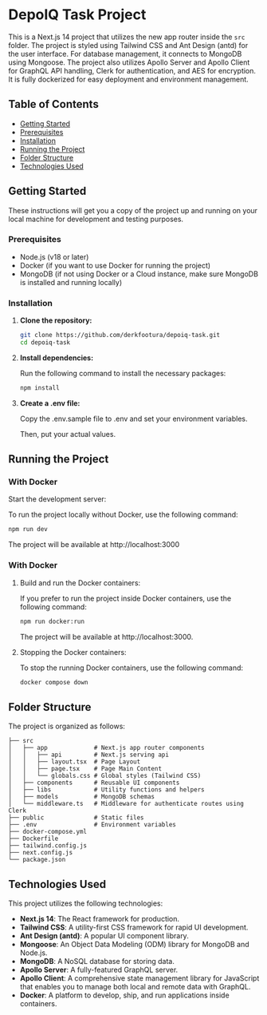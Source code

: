 # DepoIQ Task Project

This is a Next.js 14 project that utilizes the new app router inside the `src` folder. The project is styled using Tailwind CSS and Ant Design (antd) for the user interface. For database management, it connects to MongoDB using Mongoose. The project also utilizes Apollo Server and Apollo Client for GraphQL API handling, Clerk for authentication, and AES for encryption. It is fully dockerized for easy deployment and environment management.

## Table of Contents

- [Getting Started](#getting-started)
- [Prerequisites](#prerequisites)
- [Installation](#installation)
- [Running the Project](#running-the-project)
- [Folder Structure](#folder-structure)
- [Technologies Used](#technologies-used)

## Getting Started

These instructions will get you a copy of the project up and running on your local machine for development and testing purposes.

### Prerequisites

- Node.js (v18 or later)
- Docker (if you want to use Docker for running the project)
- MongoDB (if not using Docker or a Cloud instance, make sure MongoDB is installed and running locally)

### Installation

1. **Clone the repository:**

   ```bash
   git clone https://github.com/derkfootura/depoiq-task.git
   cd depoiq-task

2. **Install dependencies:**

   Run the following command to install the necessary packages:

   ```bash
   npm install

3. **Create a .env file:**

   Copy the .env.sample file to .env and set your environment variables.

   Then, put your actual values.

## Running the Project
### With Docker
Start the development server:

  To run the project locally without Docker, use the following command:

   ```bash
   npm run dev
   ```
   The project will be available at http://localhost:3000

### With Docker
1. Build and run the Docker containers:

   If you prefer to run the project inside Docker containers, use the following command:

   ```bash
   npm run docker:run
   ```
   The project will be available at http://localhost:3000.

2. Stopping the Docker containers:

   To stop the running Docker containers, use the following command:

   ```bash
   docker compose down
   ```

## Folder Structure
The project is organized as follows:

    ├── src
    │   ├── app             # Next.js app router components
    │   │   ├── api         # Next.js serving api
    │   │   ├── layout.tsx  # Page Layout
    │   │   ├── page.tsx    # Page Main Content
    │   │   └── globals.css # Global styles (Tailwind CSS)
    │   ├── components      # Reusable UI components
    │   ├── libs            # Utility functions and helpers
    │   ├── models          # MongoDB schemas
    │   └── middleware.ts   # Middleware for authenticate routes using Clerk
    ├── public              # Static files
    ├── .env                # Environment variables
    ├── docker-compose.yml
    ├── Dockerfile
    ├── tailwind.config.js
    ├── next.config.js
    └── package.json

## Technologies Used
This project utilizes the following technologies:

- **Next.js 14**: The React framework for production.
- **Tailwind CSS**: A utility-first CSS framework for rapid UI development.
- **Ant Design (antd)**: A popular UI component library.
- **Mongoose**: An Object Data Modeling (ODM) library for MongoDB and Node.js.
- **MongoDB**: A NoSQL database for storing data.
- **Apollo Server**: A fully-featured GraphQL server.
- **Apollo Client**: A comprehensive state management library for JavaScript that enables you to manage both local and remote data with GraphQL.
- **Docker**: A platform to develop, ship, and run applications inside containers.
